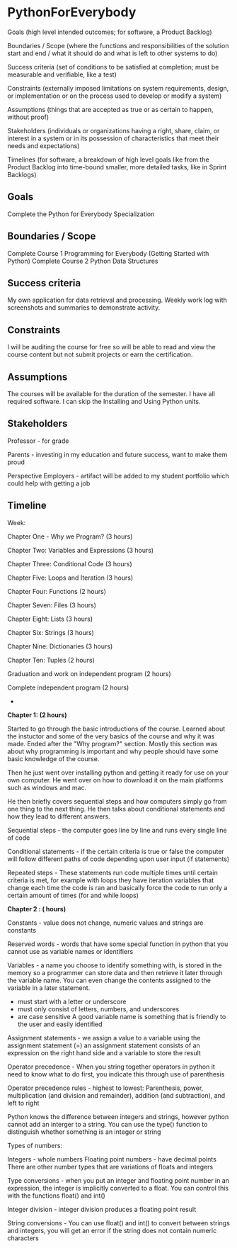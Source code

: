 # PythonForEverybody

Goals (high level intended outcomes; for software, a Product Backlog)

Boundaries / Scope (where the functions and responsibilities of the solution start and end / what it should do and what is left to other systems to do)

Success criteria (set of conditions to be satisfied at completion; must be measurable and verifiable, like a test)

Constraints (externally imposed limitations on system requirements, design, or implementation or on the process used to develop or modify a system)

Assumptions (things that are accepted as true or as certain to happen, without proof)

Stakeholders (individuals or organizations having a right, share, claim, or interest in a system or in its possession of characteristics that meet their needs and expectations)

Timelines (for software, a breakdown of high level goals like from the Product Backlog into time-bound smaller, more detailed tasks, like in Sprint Backlogs)

Goals
---------
Complete the Python for Everybody Specialization

Boundaries / Scope
-------------------
Complete Course 1 Programming for Everybody (Getting Started with Python) 
Complete Course 2 Python Data Structures

Success criteria
-----------
My own application for data retrieval and processing.
Weekly work log with screenshots and summaries to demonstrate activity.

Constraints
-
I will be auditing the course for free so will be able to read and view the course content but not submit projects or earn the certification.

Assumptions
----
The courses will be available for the duration of the semester.
I have all required software.
I can skip the Installing and Using Python units.

Stakeholders
-
Professor - for grade

Parents - investing in my education and future success, want to make them proud

Perspective Employers - artifact will be added to my student portfolio which could help with getting a job


Timeline
-
Week: 

Chapter One - Why we Program? (3 hours)

Chapter Two: Variables and Expressions (3 hours)

Chapter Three: Conditional Code (3 hours)

Chapter Five: Loops and Iteration (3 hours)

Chapter Four: Functions (2 hours)

Chapter Seven: Files (3 hours)

Chapter Eight: Lists (3 hours)

Chapter Six: Strings (3 hours)

Chapter Nine: Dictionaries (3 hours)

Chapter Ten: Tuples (2 hours)

Graduation and work on independent program (2 hours)

Complete independent program (2 hours)

-

**Chapter 1: (2 hours)**

Started to go through the basic introductions of the course. Learned about the instuctor and some of the very basics of the course and why it was made. Ended after the "Why program?" section. Mostly this section was about why programming is important and why people should have some basic knowledge of the course.

Then he just went over installing python and getting it ready for use on your own computer. He went over on how to download it on the main platforms such as windows and mac.

He then briefly covers sequential steps and how computers simply go from one thing to the next thing. He then talks about conditional statements and how they lead to different answers.

Sequential steps - the computer goes line by line and runs every single line of code 

Conditional statements - if the certain criteria is true or false the computer will follow different paths of code depending upon user input (if statements)

Repeated steps - These statements run code multiple times until certain criteria is met, for example with loops they have iteration variables that change each time the code is ran and basically force the code to run only a certain amount of times (for and while loops)

**Chapter 2 : ( hours)**

Constants - value does not change, numeric values and strings are constants 

Reserved words - words that have some special function in python that you cannot use as variable names or identifiers

Variables - a name you choose to identify something with, is stored in the memory so a programmer can store data and then retrieve it later through the variable name. You can even change the contents assigned to the variable in a later statement.
  - must start with a letter or underscore 
  - must only consist of letters, numbers, and underscores 
  - are case sensitive 
A good variable name is something that is friendly to the user and easily identified 

Assignment statements - we assign a value to a variable using the assignment statement (=) an assignment statement consists of an expression on the right hand side and a variable to store the result

Operator precedence - When you string together operators in python it need to know what to do first, you indicate this through use of parenthesis

Operator precedence rules - highest to lowest: Parenthesis, power, multiplication (and division and remainder), addition (and subtraction), and left to right

Python knows the difference between integers and strings, however python cannot add an interger to a string.
You can use the type() function to distinguish whether something is an integer or string

Types of numbers:

Integers - whole numbers 
Floating point numbers - have decimal points
There are other number types that are variations of floats and integers 

Type conversions - when you put an integer and floating point number in an expression, the integer is implicitly converted to a float. You can control this with the functions float() and int()

Integer division - integer division produces a floating point result

String conversions - You can use float() and int() to convert between strings and integers, you will get an error if the string does not contain numeric characters 



